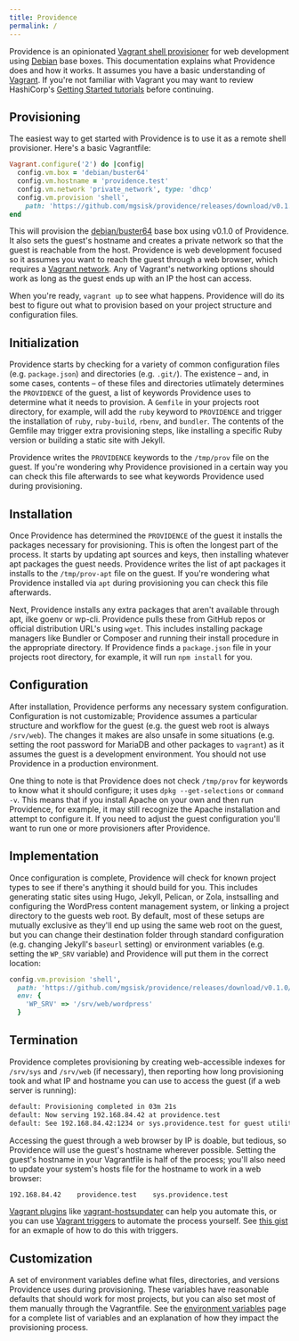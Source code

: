 ```yaml
---
title: Providence
permalink: /
---
```


Providence is an opinionated [Vagrant shell provisioner][] for web development
using [Debian][] base boxes. This documentation explains what Providence does
and how it works. It assumes you have a basic understanding of [Vagrant][]. If
you're not familiar with Vagrant you may want to review HashiCorp's
[Getting Started tutorials][] before continuing.

## Provisioning

The easiest way to get started with Providence is to use it as a remote shell
provisioner. Here's a basic Vagrantfile:

```ruby
Vagrant.configure('2') do |config|
  config.vm.box = 'debian/buster64'
  config.vm.hostname = 'providence.test'
  config.vm.network 'private_network', type: 'dhcp'
  config.vm.provision 'shell',
    path: 'https://github.com/mgsisk/providence/releases/download/v0.1.0/provisioner.sh'
end
```

This will provision the [debian/buster64][] base box using v0.1.0 of Providence.
It also sets the guest's hostname and creates a private network so that the
guest is reachable from the host. Providence is web development focused so it
assumes you want to reach the guest through a web browser, which requires a
[Vagrant network][]. Any of Vagrant's networking options should work as long as
the guest ends up with an IP the host can access.

When you're ready, `vagrant up` to see what happens. Providence will do its best
to figure out what to provision based on your project structure and
configuration files.

## Initialization

Providence starts by checking for a variety of common configuration files (e.g.
`package.json`) and directories (e.g. `.git/`). The existence – and, in some
cases, contents – of these files and directories utlimately determines the
`PROVIDENCE` of the guest, a list of keywords Providence uses to determine what
it needs to provision. A `Gemfile` in your projects root directory, for example,
will add the `ruby` keyword to `PROVIDENCE` and trigger the installation of
`ruby`, `ruby-build`, `rbenv`, and `bundler`. The contents of the Gemfile may
trigger extra provisioning steps, like installing a specific Ruby version or
building a static site with Jekyll.

Providence writes the `PROVIDENCE` keywords to the `/tmp/prov` file on the
guest. If you're wondering why Providence provisioned in a certain way you can
check this file afterwards to see what keywords Providence used during
provisioning.

## Installation

Once Providence has determined the `PROVIDENCE` of the guest it installs the
packages necessary for provisioning. This is often the longest part of the
process. It starts by updating apt sources and keys, then installing whatever
apt packages the guest needs. Providence writes the list of apt packages it
installs to the `/tmp/prov-apt` file on the guest. If you're wondering what
Providence installed via `apt` during provisioning you can check this file
afterwards.

Next, Providence installs any extra packages that aren't available through
apt, ilke goenv or wp-cli. Providence pulls these from GitHub repos or official
distribution URL's using `wget`. This includes installing package managers like
Bundler or Composer and running their install procedure in the appropriate
directory. If Providence finds a `package.json` file in your projects root
directory, for example, it will run `npm install` for you.

## Configuration

After installation, Providence performs any necessary system configuration.
Configuration is not customizable; Providence assumes a particular structure and
workflow for the guest (e.g. the guest web root is always `/srv/web`). The
changes it makes are also unsafe in some situations (e.g. setting the root
password for MariaDB and other packages to `vagrant`) as it assumes the guest is
a development environment. You should not use Providence in a production
environment.

One thing to note is that Providence does not check `/tmp/prov` for keywords to
know what it should configure; it uses `dpkg --get-selections` or `command -v`.
This means that if you install Apache on your own and then run Providence, for
example, it may still recognize the Apache installation and attempt to configure
it. If you need to adjust the guest configuration you'll want to run one or more
provisioners after Providence.

## Implementation

Once configuration is complete, Providence will check for known project types to
see if there's anything it should build for you. This includes generating static
sites using Hugo, Jekyll, Pelican, or Zola, instsalling and configuring the
WordPress content management system, or linking a project directory to the
guests web root. By default, most of these setups are mutually exclusive as
they'll end up using the same web root on the guest, but you can change their
destination folder through standard configuration (e.g. changing Jekyll's
`baseurl` setting) or environment variables (e.g. setting the `WP_SRV` variable)
and Providence will put them in the correct location:

```ruby
config.vm.provision 'shell',
  path: 'https://github.com/mgsisk/providence/releases/download/v0.1.0/provisioner.sh',
  env: {
    'WP_SRV' => '/srv/web/wordpress'
  }
```

## Termination

Providence completes provisioning by creating web-accessible indexes for
`/srv/sys` and `/srv/web` (if necessary), then reporting how long provisioning
took and what IP and hostname you can use to access the guest (if a web server
is running):

```txt
default: Provisioning completed in 03m 21s
default: Now serving 192.168.84.42 at providence.test
default: See 192.168.84.42:1234 or sys.providence.test for guest utilities
```

Accessing the guest through a web browser by IP is doable, but tedious, so
Providence will use the guest's hostname wherever possible. Setting the guest's
hostname in your Vagrantfile is half of the process; you'll also need to update
your system's hosts file for the hostname to work in a web browser:

```txt
192.168.84.42    providence.test    sys.providence.test
```

[Vagrant plugins][] like [vagrant-hostsupdater][] can help you automate this, or
you can use [Vagrant triggers][] to automate the process yourself. See
[this gist][] for an exmaple of how to do this with triggers.

## Customization

A set of environment variables define what files, directories, and versions
Providence uses during provisioning. These variables have reasonable defaults
that should work for most projects, but you can also set most of them manually
through the Vagrantfile. See the [environment variables][] page for a complete
list of variables and an explanation of how they impact the provisioning
process.

[environment variables]: env
[debian]: https://app.vagrantup.com/debian/
[debian/buster64]: https://app.vagrantup.com/debian/boxes/buster64
[getting started tutorials]: https://learn.hashicorp.com/collections/vagrant/getting-started
[this gist]: https://gist.github.com/mgsisk/50956eeef7c56a0ca0378e2637d6ea28
[vagrant network]: https://www.vagrantup.com/docs/networking
[vagrant plugins]: https://www.vagrantup.com/docs/plugins
[vagrant shell provisioner]: https://www.vagrantup.com/docs/provisioning/shell
[vagrant triggers]: https://www.vagrantup.com/docs/triggers
[vagrant-hostsupdater]: https://github.com/agiledivider/vagrant-hostsupdater
[vagrant]: https://vagrantup.com
